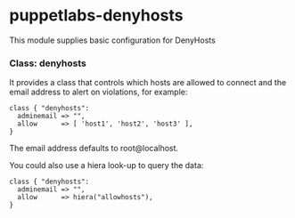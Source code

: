 puppetlabs-denyhosts
====================

This module supplies basic configuration for DenyHosts

### Class: denyhosts

It provides a class that controls which hosts are allowed to connect and the email address to alert on violations, for example:

    class { "denyhosts":
      adminemail => "",
      allow      => [ 'host1', 'host2', 'host3' ],
    }

The email address defaults to root@localhost.

You could also use a hiera look-up to query the data:

    class { "denyhosts":
      adminemail => "",
      allow      => hiera("allowhosts"),
    }


